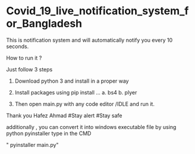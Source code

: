# Covid_19_live_notification_system_for_Bangladesh

This is notification system and will automatically notify you every 10 seconds.

How to run it ?

Just follow 3 steps
1. Download python 3 and install in a proper way

2. Install packages using pip install ...
   a.   bs4
   b.   plyer
   
3. Then open main.py with any code editor /IDLE and run it. 
 
 Thank you
 Hafez Ahmad
 #Stay alert
 #Stay safe
 
 additionally , you can convert it into windows executable file by using python pyinstaller
 type in the CMD 
 
 " pyinstaller main.py" 
 
  
